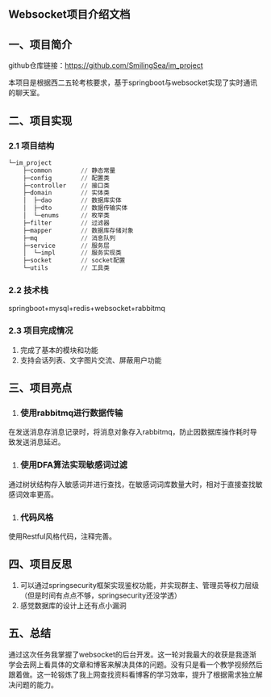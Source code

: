 ## Websocket项目介绍文档

## 一、项目简介

github仓库链接：https://github.com/SmilingSea/im_project

本项目是根据西二五轮考核要求，基于springboot与websocket实现了实时通讯的聊天室。

## 二、项目实现

### 2.1 项目结构

```SQL
└─im_project
    ├─common        // 静态常量
    ├─config        // 配置类
    ├─controller    // 接口类
    ├─domain        // 实体类
    │  ├─dao        // 数据库实体
    │  ├─dto        // 数据传输实体
    │  └─enums      // 枚举类
    ├─filter        // 过滤器
    ├─mapper        // 数据库存储对象
    ├─mq            // 消息队列
    ├─service       // 服务层
    │  └─impl       // 服务实现类
    ├─socket        // socket配置
    └─utils         // 工具类
```

### 2.2 技术栈

springboot+mysql+redis+websocket+rabbitmq

### 2.3 项目完成情况

1. 完成了基本的模块和功能
2. 支持会话列表、文字图片交流、屏蔽用户功能

## 三、项目亮点

1. ### 使用rabbitmq进行数据传输

在发送消息存消息记录时，将消息对象存入rabbitmq，防止因数据库操作耗时导致发送消息延迟。

1. ### 使用DFA算法实现敏感词过滤

通过树状结构存入敏感词并进行查找，在敏感词词库数量大时，相对于直接查找敏感词效率更高。

1. ### 代码风格

使用Restful风格代码，注释完善。

## 四、项目反思

1. 可以通过springsecurity框架实现鉴权功能，并实现群主、管理员等权力层级（但是时间有点点不够，springsecurity还没学透）
2. 感觉数据库的设计上还有点小漏洞

## 五、总结

通过这次任务我掌握了websocket的后台开发。这一轮对我最大的收获是我逐渐学会去网上看具体的文章和博客来解决具体的问题。没有只是看一个教学视频然后跟着做。这一轮锻炼了我上网查找资料看博客的学习效率，提升了根据需求独立解决问题的能力。